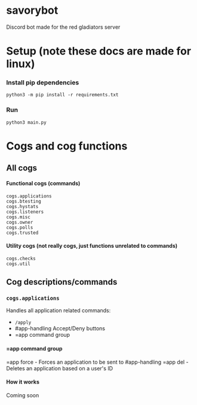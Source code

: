 # savorybot
Discord bot made for the red gladiators server

# Setup (note these docs are made for linux)
### Install pip dependencies
`python3 -m pip install -r requirements.txt`
### Run
`python3 main.py`

# Cogs and cog functions

## All cogs
#### Functional cogs (commands)
```
cogs.applications
cogs.btesting
cogs.hystats
cogs.listeners
cogs.misc
cogs.owner
cogs.polls
cogs.trusted
```
#### Utility cogs (not really cogs, just functions unrelated to commands)
```
cogs.checks
cogs.util
```

## Cog descriptions/commands
### `cogs.applications`
Handles all application related commands:
- `/apply`
- #app-handling Accept/Deny buttons
- =app command group
#### =app command group
=app force - Forces an application to be sent to #app-handling
=app del - Deletes an application based on a user's ID
#### How it works
Coming soon

